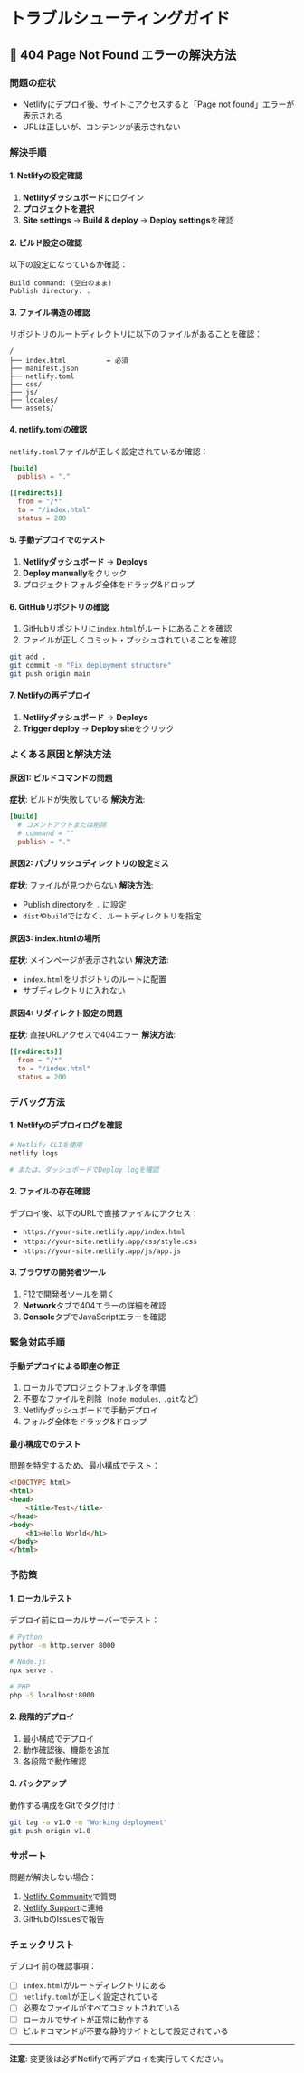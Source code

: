 # トラブルシューティングガイド

## 🚨 404 Page Not Found エラーの解決方法

### 問題の症状
- Netlifyにデプロイ後、サイトにアクセスすると「Page not found」エラーが表示される
- URLは正しいが、コンテンツが表示されない

### 解決手順

#### 1. Netlifyの設定確認

1. **Netlifyダッシュボード**にログイン
2. **プロジェクトを選択**
3. **Site settings** → **Build & deploy** → **Deploy settings**を確認

#### 2. ビルド設定の確認

以下の設定になっているか確認：

```
Build command: (空白のまま)
Publish directory: .
```

#### 3. ファイル構造の確認

リポジトリのルートディレクトリに以下のファイルがあることを確認：

```
/
├── index.html          ← 必須
├── manifest.json
├── netlify.toml
├── css/
├── js/
├── locales/
└── assets/
```

#### 4. netlify.tomlの確認

`netlify.toml`ファイルが正しく設定されているか確認：

```toml
[build]
  publish = "."

[[redirects]]
  from = "/*"
  to = "/index.html"
  status = 200
```

#### 5. 手動デプロイでのテスト

1. **Netlifyダッシュボード** → **Deploys**
2. **Deploy manually**をクリック
3. プロジェクトフォルダ全体をドラッグ&ドロップ

#### 6. GitHubリポジトリの確認

1. GitHubリポジトリに`index.html`がルートにあることを確認
2. ファイルが正しくコミット・プッシュされていることを確認

```bash
git add .
git commit -m "Fix deployment structure"
git push origin main
```

#### 7. Netlifyの再デプロイ

1. **Netlifyダッシュボード** → **Deploys**
2. **Trigger deploy** → **Deploy site**をクリック

### よくある原因と解決方法

#### 原因1: ビルドコマンドの問題
**症状**: ビルドが失敗している
**解決方法**: 
```toml
[build]
  # コメントアウトまたは削除
  # command = ""
  publish = "."
```

#### 原因2: パブリッシュディレクトリの設定ミス
**症状**: ファイルが見つからない
**解決方法**: 
- Publish directoryを `.` に設定
- `dist`や`build`ではなく、ルートディレクトリを指定

#### 原因3: index.htmlの場所
**症状**: メインページが表示されない
**解決方法**: 
- `index.html`をリポジトリのルートに配置
- サブディレクトリに入れない

#### 原因4: リダイレクト設定の問題
**症状**: 直接URLアクセスで404エラー
**解決方法**: 
```toml
[[redirects]]
  from = "/*"
  to = "/index.html"
  status = 200
```

### デバッグ方法

#### 1. Netlifyのデプロイログを確認

```bash
# Netlify CLIを使用
netlify logs

# または、ダッシュボードでDeploy logを確認
```

#### 2. ファイルの存在確認

デプロイ後、以下のURLで直接ファイルにアクセス：
- `https://your-site.netlify.app/index.html`
- `https://your-site.netlify.app/css/style.css`
- `https://your-site.netlify.app/js/app.js`

#### 3. ブラウザの開発者ツール

1. F12で開発者ツールを開く
2. **Network**タブで404エラーの詳細を確認
3. **Console**タブでJavaScriptエラーを確認

### 緊急対応手順

#### 手動デプロイによる即座の修正

1. ローカルでプロジェクトフォルダを準備
2. 不要なファイルを削除（`node_modules`, `.git`など）
3. Netlifyダッシュボードで手動デプロイ
4. フォルダ全体をドラッグ&ドロップ

#### 最小構成でのテスト

問題を特定するため、最小構成でテスト：

```html
<!DOCTYPE html>
<html>
<head>
    <title>Test</title>
</head>
<body>
    <h1>Hello World</h1>
</body>
</html>
```

### 予防策

#### 1. ローカルテスト

デプロイ前にローカルサーバーでテスト：

```bash
# Python
python -m http.server 8000

# Node.js
npx serve .

# PHP
php -S localhost:8000
```

#### 2. 段階的デプロイ

1. 最小構成でデプロイ
2. 動作確認後、機能を追加
3. 各段階で動作確認

#### 3. バックアップ

動作する構成をGitでタグ付け：

```bash
git tag -a v1.0 -m "Working deployment"
git push origin v1.0
```

### サポート

問題が解決しない場合：

1. [Netlify Community](https://community.netlify.com/)で質問
2. [Netlify Support](https://www.netlify.com/support/)に連絡
3. GitHubのIssuesで報告

### チェックリスト

デプロイ前の確認事項：

- [ ] `index.html`がルートディレクトリにある
- [ ] `netlify.toml`が正しく設定されている
- [ ] 必要なファイルがすべてコミットされている
- [ ] ローカルでサイトが正常に動作する
- [ ] ビルドコマンドが不要な静的サイトとして設定されている

---

**注意**: 変更後は必ずNetlifyで再デプロイを実行してください。
